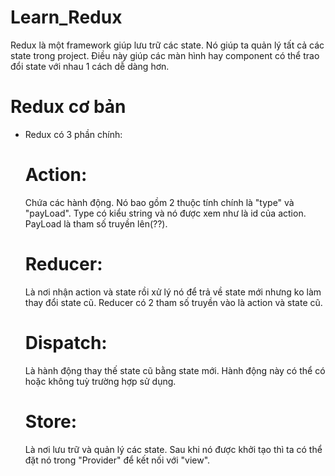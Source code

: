 # Learn_Redux

Redux là một framework giúp lưu trữ các state. Nó giúp ta quản lý tất cả các state trong project. Điều này giúp các màn hình hay component có thể trao đổi state với nhau 1 cách dễ dàng hơn.

# Redux cơ bản

+ Redux có 3 phần chính:
  # Action:
  Chứa các hành động. Nó bao gồm 2 thuộc tính chính là "type" và "payLoad". Type có kiểu string và nó được xem như là id của     action. PayLoad là tham số truyền lên(??).
  # Reducer:
  Là nơi nhận action và state rồi xử lý nó để trả về state mới nhưng ko làm thay đổi state cũ. Reducer có 2 tham số truyền vào   là action và state cũ.
  # Dispatch:
  Là hành động thay thế state cũ bằng state mới. Hành động này có thể có hoặc không tuỳ trường hợp sử dụng.
  # Store:
  Là nơi lưu trữ và quản lý các state. Sau khi nó được khởi tạo thì ta có thể đặt nó trong "Provider" để kết nối với "view".
